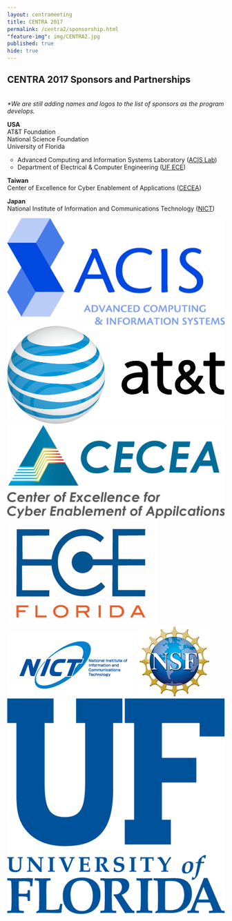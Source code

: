```yaml
---
layout: centrameeting
title: CENTRA 2017
permalink: /centra2/sponsorship.html
"feature-img": img/CENTRA2.jpg
published: true
hide: true
---
```


## CENTRA 2017 Sponsors and Partnerships

<br />
<i>*We are still adding names and logos to the list of sponsors as the program develops.</i> <br />
<p>
<strong>USA </strong> <br />
AT&T Foundation <br />
National Science Foundation <br />
University of Florida
<ul type="circle">
 <li>Advanced Computing and Information Systems Laboratory (<a href="https://www.acis.ufl.edu">ACIS Lab</a>)</li>
 <li>Department of Electrical & Computer Engineering (<a href="https://www.ece.ufl.edu" target="_blank">UF ECE</a>)</li>
</ul>
</p>
<p>
<strong>Taiwan</strong> <br />
Center of Excellence for Cyber Enablement of Applications (<a href="https://www.cecea.tw/e_index.php" target="_blank">CECEA</a>)
</p>

<strong>Japan</strong> <br />
National Institute of Information and Communications Technology (<a href="https://nict.go.jp/en/asean_ivo/index.html" target="_blank">NICT<a/>) 

<div id="sponsors">
    <img src="/img/acis_signature_blue02.jpg" />
    <img src="/img/A_T_T.png" />
    <img src="/img/CECEA_LOGO_v.jpg" />
    <img src="/img/ece.jpg" />
    <img src="/img/2_logo-nict-en.png" />
    <img src="/img/nsf1_for_web.jpg" />
    <img src="/img/UF.png" />
</div>
